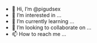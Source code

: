 - 👋 Hi, I’m @pigudsex
- 👀 I’m interested in ...
- 🌱 I’m currently learning ...
- 💞️ I’m looking to collaborate on ...
- 📫 How to reach me ...

<!---
pigudsex/pigudsex is a ✨ special ✨ repository because its `README.md` (this file) appears on your GitHub profile.
You can click the Preview link to take a look at your changes.
--->
